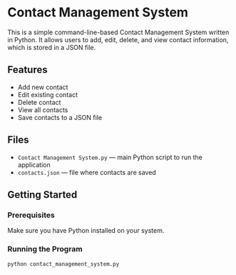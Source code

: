 # Contact Management System

This is a simple command-line-based Contact Management System written in Python. It allows users to add, edit, delete, and view contact information, which is stored in a JSON file.

## Features

- Add new contact
- Edit existing contact
- Delete contact
- View all contacts
- Save contacts to a JSON file

## Files

- `Contact Management System.py` — main Python script to run the application
- `contacts.json` — file where contacts are saved

## Getting Started

### Prerequisites
Make sure you have Python installed on your system.

### Running the Program
```bash
python contact_management_system.py
